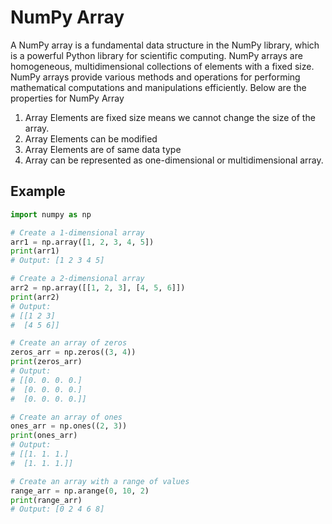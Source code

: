 # NumPy Array
A NumPy array is a fundamental data structure in the NumPy library, which is a powerful Python library for scientific computing. NumPy arrays are homogeneous, multidimensional collections of elements with a fixed size. NumPy arrays provide various methods and operations for performing mathematical computations and manipulations efficiently.
Below are the properties for NumPy Array
1. Array Elements are fixed size means we cannot change the size of the array.
2. Array Elements can be modified
3. Array Elements are of same data type
4. Array can be represented as one-dimensional or multidimensional array.

## Example
```python
import numpy as np

# Create a 1-dimensional array
arr1 = np.array([1, 2, 3, 4, 5])
print(arr1)
# Output: [1 2 3 4 5]

# Create a 2-dimensional array
arr2 = np.array([[1, 2, 3], [4, 5, 6]])
print(arr2)
# Output:
# [[1 2 3]
#  [4 5 6]]

# Create an array of zeros
zeros_arr = np.zeros((3, 4))
print(zeros_arr)
# Output:
# [[0. 0. 0. 0.]
#  [0. 0. 0. 0.]
#  [0. 0. 0. 0.]]

# Create an array of ones
ones_arr = np.ones((2, 3))
print(ones_arr)
# Output:
# [[1. 1. 1.]
#  [1. 1. 1.]]

# Create an array with a range of values
range_arr = np.arange(0, 10, 2)
print(range_arr)
# Output: [0 2 4 6 8]

```
